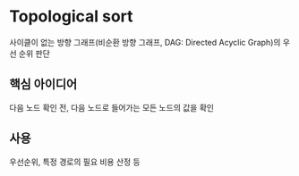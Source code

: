 # Topological sort
사이클이 없는 방향 그래프(비순환 방향 그래프, DAG: Directed Acyclic Graph)의 우선 순위 판단

## 핵심 아이디어
다음 노드 확인 전, 다음 노드로 들어가는 모든 노드의 값을 확인

## 사용
우선순위, 특정 경로의 필요 비용 산정 등